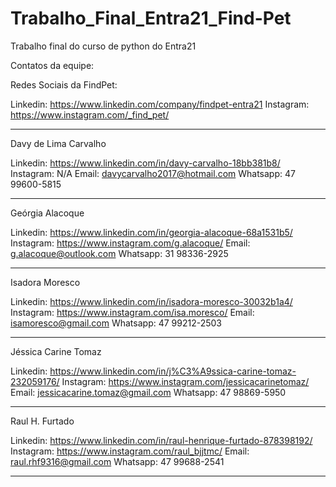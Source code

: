 # Trabalho_Final_Entra21_Find-Pet
Trabalho final do curso de python do Entra21

Contatos da equipe:

Redes Sociais da FindPet:

Linkedin: https://www.linkedin.com/company/findpet-entra21
Instagram: https://www.instagram.com/_find_pet/

---------------------------------------------------------------

Davy de Lima Carvalho

Linkedin: https://www.linkedin.com/in/davy-carvalho-18bb381b8/
Instagram: N/A
Email: davycarvalho2017@hotmail.com
Whatsapp: 47 99600-5815

---------------------------------------------------------------

Geórgia Alacoque

Linkedin: https://www.linkedin.com/in/georgia-alacoque-68a1531b5/
Instagram: https://www.instagram.com/g.alacoque/
Email: g.alacoque@outlook.com
Whatsapp: 31 98336-2925

---------------------------------------------------------------

Isadora Moresco

Linkedin: https://www.linkedin.com/in/isadora-moresco-30032b1a4/
Instagram: https://www.instagram.com/isa.moresco/
Email: isamoresco@gmail.com
Whatsapp: 47 99212-2503

---------------------------------------------------------------
Jéssica Carine Tomaz

Linkedin: https://www.linkedin.com/in/j%C3%A9ssica-carine-tomaz-232059176/
Instagram: https://www.instagram.com/jessicacarinetomaz/
Email: jessicacarine.tomaz@gmail.com
Whatsapp: 47 98869-5950

---------------------------------------------------------------

Raul H. Furtado

Linkedin: https://www.linkedin.com/in/raul-henrique-furtado-878398192/
Instagram: https://www.instagram.com/raul_bjjtmc/
Email: raul.rhf9316@gmail.com
Whatsapp: 47 99688-2541

---------------------------------------------------------------






